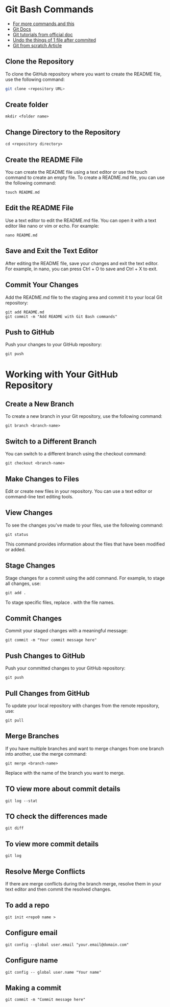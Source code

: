 # Git Bash Commands

- [For more commands](https://dzone.com/articles/top-20-git-commands-with-examples),[and this ](https://opensource.com/article/18/2/how-clone-modify-add-delete-git-files)
- [Git Docs](https://git-scm.com/doc)
- [Git tutorials from official doc](https://git-scm.com/docs/gittutorial)
- [Undo the things of 1 file after commited](https://stackoverflow.com/questions/692246/undo-working-copy-modifications-of-one-file-in-git)
- [Git from scratch Article](https://medium.com/@jake.page91/the-guide-to-git-i-never-had-a89048d4703a)
## Clone the Repository

To clone the GitHub repository where you want to create the README file, use the following command:

```bash
git clone <repository URL>
```
## Create folder
```
mkdir <folder name>
```
## Change Directory to the Repository
```
cd <repository directory>
```
## Create the README File
You can create the README file using a text editor or use the touch command to create an empty file. To create a README.md file, you can use the following command:
```
touch README.md
```

## Edit the README File
Use a text editor to edit the README.md file. You can open it with a text editor like nano or vim or echo. For example:
```
nano README.md
```

## Save and Exit the Text Editor
After editing the README file, save your changes and exit the text editor. For example, in nano, you can press Ctrl + O to save and Ctrl + X to exit.

## Commit Your Changes
Add the README.md file to the staging area and commit it to your local Git repository:
```
git add README.md
git commit -m "Add README with Git Bash commands"
```
## Push to GitHub
Push your changes to your GitHub repository:
```
git push
```

# Working with Your GitHub Repository
## Create a New Branch
To create a new branch in your Git repository, use the following command:
```
git branch <branch-name>
```

## Switch to a Different Branch
You can switch to a different branch using the checkout command:
```
git checkout <branch-name>
```

## Make Changes to Files
Edit or create new files in your repository. You can use a text editor or command-line text editing tools.

## View Changes
To see the changes you've made to your files, use the following command:
```
git status
```
This command provides information about the files that have been modified or added.

## Stage Changes
Stage changes for a commit using the add command. For example, to stage all changes, use:

```
git add .
```
To stage specific files, replace . with the file names.

## Commit Changes
Commit your staged changes with a meaningful message:

```
git commit -m "Your commit message here"
```
## Push Changes to GitHub
Push your committed changes to your GitHub repository:

```
git push
```
## Pull Changes from GitHub
To update your local repository with changes from the remote repository, use:
```
git pull
```
## Merge Branches
If you have multiple branches and want to merge changes from one branch into another, use the merge command:

```
git merge <branch-name>
```
Replace <branch-name> with the name of the branch you want to merge.

##  TO view more about commit details
```
git log --stat

```
## TO check the differences made
```
git diff
```

##  To view more commit details
```
git log 

```
## Resolve Merge Conflicts
If there are merge conflicts during the branch merge, resolve them in your text editor and then commit the resolved changes.

## To add a repo
```
git init <repo0 name >
```

## Configure email
```
git config --global user.email "your.email@domain.com"
```
## Configure name 
```
git config -- global user.name "Your name"
```
## Making a commit
```
git commit -m "Commit message here"
```

